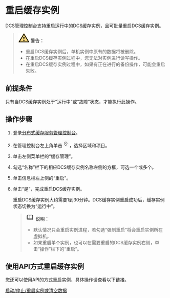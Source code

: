 # 重启缓存实例<a name="ZH-CN_TOPIC_0148195344"></a>

DCS管理控制台支持重启运行中的DCS缓存实例，且可批量重启DCS缓存实例。

>![](public_sys-resources/icon-warning.gif) **警告：**   
>-   重启DCS缓存实例后，单机实例中原有的数据将被删除。  
>-   在重启DCS缓存实例过程中，您无法对实例进行读写操作。  
>-   在重启DCS缓存实例过程中，如果有正在进行的备份操作，可能会重启失败。  

## 前提条件<a name="section46727122"></a>

只有当DCS缓存实例处于“运行中”或“故障”状态，才能执行此操作。

## 操作步骤<a name="section17890920"></a>

1.  登录[分布式缓存服务管理控制台](https://console.huaweicloud.com/dcs)。
2.  在管理控制台左上角单击![](figures/icon-region.png)，选择区域和项目。
3.  单击左侧菜单栏的“缓存管理”。
4.  勾选“名称”栏下的相应DCS缓存实例名称左侧的方框，可选一个或多个。
5.  单击信息栏左上侧的“重启”。
6.  单击“是”，完成重启DCS缓存实例。

    重启DCS缓存实例大约需要1到30分钟。DCS缓存实例重启成功后，缓存实例状态切换为“运行中”。

    >![](public_sys-resources/icon-note.gif) **说明：**   
    >-   默认情况只会重启实例进程，若勾选“强制重启”将会重启实例所在虚拟机。  
    >-   如果重启单个实例，也可以在需要重启的DCS缓存实例右侧，单击“操作”栏下的“重启”。  


## 使用API方式重启缓存实例<a name="section1983962016368"></a>

您还可以使用API的方式重启实例，具体操作请查看以下链接。

[启动/停止/重启实例或清空数据](https://support.huaweicloud.com/api-dcs/dcs-zh-api-180423030.html)

